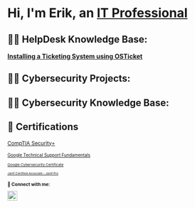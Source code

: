 <h1>Hi, I'm Erik, an <a href="https://www.linkedin.com/in/cybererik">IT Professional</a>

<h2>👨‍💻 HelpDesk Knowledge Base:</h2>

<a href="https://github.com/erikalvarez418/osticketinstall"> <b> Installing a Ticketing System using OSTicket </b> </a> 

<h2>👨‍💻 Cybersecurity Projects:</h2>

<h2>👨‍💻 Cybersecurity Knowledge Base:</h2>

<h2> 📜  Certifications </h2>

<small> <a href="https://www.credly.com/badges/ab6e94cb-2541-4157-808f-b1f566cad872/public_url"> CompTIA Security+ </a>

<small> <a href="https://www.coursera.org/account/accomplishments/verify/UE5TAK4E8RE5"> Google Technical Support Fundamentals </a>

<small> <a href="https://www.credly.com/badges/9dd35ef9-98e3-4c72-a601-cbb259a55647/linked_in_profile"> Google Cybersecurity Certificate </a>

<small> <a href="https://www.credly.com/badges/b7ce8b77-7e5b-489f-b6f8-ca804a927eb7/public_url"> Jamf Certified Associate - Jamf Pro </a>



<h2> 🤳 Connect with me:</h2>

[<img align="left" alt="JoshMadakor | LinkedIn" width="22px" src="https://cdn.jsdelivr.net/npm/simple-icons@v3/icons/linkedin.svg" />][linkedin]

[linkedin]: https://www.linkedin.com/in/cybererik



<!--
**joshmadakor1/joshmadakor1** is a ✨ _special_ ✨ repository because its `README.md` (this file) appears on your GitHub profile.

Here are some ideas to get you started:

- 🔭 I’m currently working on ...
- 🌱 I’m currently learning ...
- 👯 I’m looking to collaborate on ...
- 🤔 I’m looking for help with ...
- 💬 Ask me about ...
- 📫 How to reach me: ...
- 😄 Pronouns: ...
- ⚡ Fun fact: ...
-->

<!--
**erikalvarez418/erikalvarez418** is a ✨ _special_ ✨ repository because its `README.md` (this file) appears on your GitHub profile.

Here are some ideas to get you started:

- 🔭 I’m currently working on ...
- 🌱 I’m currently learning ...
- 👯 I’m looking to collaborate on ...
- 🤔 I’m looking for help with ...
- 💬 Ask me about ...
- 📫 How to reach me: ...
- 😄 Pronouns: ...
- ⚡ Fun fact: ...
-->
